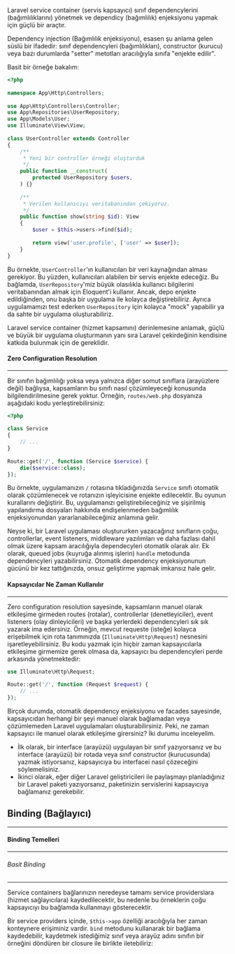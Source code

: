 Laravel service container (servis kapsayıcı) sınıf dependencylerini (bağımlılıklarını) yönetmek ve dependicy (bağımlılık) enjeksiyonu yapmak için güçlü bir araçtır. 

Dependency injection (Bağımlılık enjeksiyonu), esasen şu anlama gelen süslü bir ifadedir: sınıf dependencyleri (bağımlılıkları), constructor (kurucu) veya bazı durumlarda "setter" metotları aracılığıyla sınıfa "enjekte edilir".

Basit bir örneğe bakalım:

```PHP
<?php
 
namespace App\Http\Controllers;
 
use App\Http\Controllers\Controller;
use App\Repositories\UserRepository;
use App\Models\User;
use Illuminate\View\View;
 
class UserController extends Controller
{
    /**
     * Yeni bir controller örneği oluşturduk
     */
    public function __construct(
        protected UserRepository $users,
    ) {}
 
    /**
     * Verilen kullanıcıyı veritabanından çekiyoruz.
     */
    public function show(string $id): View
    {
        $user = $this->users->find($id);
 
        return view('user.profile', ['user' => $user]);
    }
}
```

Bu örnekte, `UserController`'ın kullanıcıları bir veri kaynağından alması gerekiyor. Bu yüzden, kullanıcıları alabilen bir servis enjekte edeceğiz. Bu bağlamda, `UserRepository`'miz büyük olasılıkla kullanıcı bilgilerini veritabanından almak için Eloquent'i kullanır. Ancak, depo enjekte edildiğinden, onu başka bir uygulama ile kolayca değiştirebiliriz. Ayrıca uygulamamızı test ederken `UserRepository` için kolayca "mock" yapabilir ya da sahte bir uygulama oluşturabiliriz.

Laravel service container (hizmet kapsamını) derinlemesine anlamak, güçlü ve büyük bir uygulama oluşturmanın yanı sıra Laravel çekirdeğinin kendisine katkıda bulunmak için de gereklidir.

#### Zero Configuration Resolution
---
Bir sınıfın bağımlılığı yoksa veya yalnızca diğer somut sınıflara (arayüzlere değil) bağlıysa, kapsamların bu sınıfı nasıl çözümleyeceği konusunda bilgilendirilmesine gerek yoktur. Örneğin, `routes/web.php` dosyanıza aşağıdaki kodu yerleştirebilirsiniz:

```PHP
<?php
 
class Service
{
    // ...
}
 
Route::get('/', function (Service $service) {
    die($service::class);
});
```

Bu örnekte, uygulamanızın `/` rotasına tıkladığınızda `Service` sınıfı otomatik olarak çözümlenecek ve rotanızın işleyicisine enjekte edilecektir. Bu oyunun kurallarını değiştirir. Bu, uygulamanızı geliştirebileceğiniz ve şişirilmiş yapılandırma dosyaları hakkında endişelenmeden bağımlılık enjeksiyonundan yararlanabileceğiniz anlamına gelir.

Neyse ki, bir Laravel uygulaması oluştururken yazacağınız sınıfların çoğu, controllerlar, event listeners, middleware yazılımları ve daha fazlası dahil olmak üzere kapsam aracılığıyla dependecyleri otomatik olarak alır. Ek olarak, queued jobs (kuyruğa alınmış işlerin) `handle` metodunda dependencyleri yazabilirsiniz. Otomatik dependency enjeksiyonunun gücünü bir kez tattığınızda, onsuz geliştirme yapmak imkansız hale gelir.

#### Kapsayıcılar Ne Zaman Kullanılır
---
Zero configuration resolution sayesinde, kapsamların manuel olarak etkileşime girmeden routes (rotalar), controllerlar (denetleyiciler), event listeners (olay dinleyicileri) ve başka yerlerdeki dependencyleri sık sık yazarak ima edersiniz. Örneğin, mevcut requeste (isteğe) kolayca erişebilmek için rota tanımınızda (`Illuminate\Http\Request`) nesnesini işaretleyebilirsiniz. Bu kodu yazmak için hiçbir zaman kapsayıcılarla etkileşime girmemize gerek olmasa da, kapsayıcı bu dependencyleri perde arkasında yönetmektedir:

```PHP
use Illuminate\Http\Request;
 
Route::get('/', function (Request $request) {
    // ...
});
```

Birçok durumda, otomatik dependency enjeksiyonu ve facades sayesinde, kapsayıcıdan herhangi bir şeyi manuel olarak bağlamadan veya çözümlemeden Laravel uygulamaları oluşturabilirsiniz. Peki, ne zaman kapsayıcı ile manuel olarak etkileşime girersiniz? İki durumu inceleyelim.

- İlk olarak, bir interface (arayüzü) uygulayan bir sınıf yazıyorsanız ve bu interface (arayüzü) bir rotada veya sınıf constructor (kurucusunda) yazmak istiyorsanız, kapsayıcıya bu interfacei nasıl çözeceğini söylemelisiniz. 
- İkinci olarak, eğer diğer Laravel geliştiricileri ile paylaşmayı planladığınız bir Laravel paketi yazıyorsanız, paketinizin servislerini kapsayıcıya bağlamanız gerekebilir.

## Binding (Bağlayıcı)
---
#### Binding Temelleri
---
###### Basit Binding
---
Service containers bağlarınızın neredeyse tamamı service providerslara (hizmet sağlayıcılara) kaydedilecektir, bu nedenle bu örneklerin çoğu kapsayıcıyı bu bağlamda kullanmayı gösterecektir.

Bir service providers içinde, `$this->app` özelliği aracılığıyla her zaman konteynere erişiminiz vardır. `bind` metodunu kullanarak bir bağlama kaydedebilir, kaydetmek istediğimiz sınıf veya arayüz adını sınıfın bir örneğini döndüren bir closure ile birlikte iletebiliriz:

